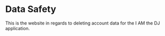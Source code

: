 # Data Safety
This is the website in regards to deleting account data for the I AM the DJ application. 
